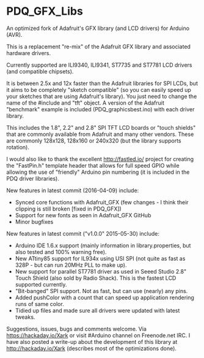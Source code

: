 PDQ_GFX_Libs
============

An optimized fork of Adafruit's GFX library (and LCD drivers) for Arduino (AVR).

This is a replacement "re-mix" of the Adafruit GFX library and associated hardware drivers.

Currently supported are ILI9340, ILI9341, ST7735 and ST7781 LCD drivers (and compatible chipsets).

It is between 2.5x and 12x faster than the Adafruit libraries for SPI LCDs, but it aims to be completely "sketch compatible" (so you
can easily speed up your sketches that are using Adafruit's library).  You just need to change the name of the #include and "tft"
object.  A version of the Adafruit "benchmark" example is included (PDQ_graphicsbest.ino) with each driver library.

This includes the 1.8", 2.2" and 2.8" SPI TFT LCD boards or "touch shields" that are commonly available from Adafruit and
many other vendors.  These are commonly 128x128, 128x160 or 240x320 (but the library supports rotation).

I would also like to thank the excellent http://fastled.io/ project for creating the "FastPin.h" template header that allows
for full speed GPIO while allowing the use of "friendly" Arduino pin numbering (it is included in the PDQ driver libraries).

New features in latest commit (2016-04-09) include:

 * Synced core functions with Adafruit_GFX (few changes - I think their clipping is still broken [fixed in PDQ_GFX])
 * Support for new fonts as seen in Adafruit_GFX GitHub
 * Minor bugfixes

New features in latest commit ("v1.0.0" 2015-05-30) include:

 * Arduino IDE 1.6.x support (mainly information in library.properties, but also tested and 100% warning free).
 * New ATtiny85 support for IL934x using USI SPI (not quite as fast as 328P - but can run 20MHz PLL to make up).
 * New support for parallel ST7781 driver as used in Seeed Studio 2.8" Touch Shield (also sold by Radio Shack).  This is the fastest LCD supported currently.
 * "Bit-banged" SPI support.  Not as fast, but can use (nearly) any pins.
 * Added pushColor with a count that can speed up application rendering runs of same color.
 * Tidied up files and made sure all drivers were updated with latest tweaks.
 
Suggestions, issues, bugs and comments welcome.  Via https://hackaday.io/Xark or visit #Arduino channel on Freenode.net IRC.
I have also posted a write-up about the development of this library at http://hackaday.io/Xark (describes most of the optimizations done).
